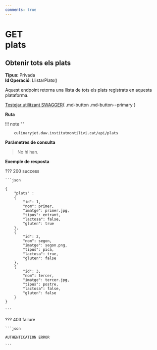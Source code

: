 ```yaml
---
comments: true
---
```


# <div class="inline-flex"><div class="badge get">GET</div>plats</div>

## Obtenir tots els plats

**Tipus**: Privada
<br>
**Id Operació**: LlistarPlats()

Aquest endpoint retorna una llista de tots els plats registrats en aquesta plataforma.

[Testejar utilitzant SWAGGER](../../playground.md){ .md-button .md-button--primary }

**Ruta**

!!! note ""

        culinaryjet.daw.institutmontilivi.cat/api/plats

**Paràmetres de consulta**

> No hi han.

**Exemple de resposta**

??? 200 success

    ```json

    {
        "plats" :
        {
            "id": 1,
            "nom": primer,
            "imatge": primer.jpg,
            "tipus": entrant,
            "lactosa": false,
            "gluten": true
        },
        {
            "id": 2,
            "nom": segon,
            "imatge": segon.png,
            "tipus": pica,
            "lactosa": true,
            "gluten": false
        },
        {
            "id": 3,
            "nom": tercer,
            "imatge": tercer.jpg,
            "tipus": postre,
            "lactosa": false,
            "gluten": false
        }
    }

    ```

??? 403 failure

    ```json

    AUTHENTICATION ERROR

    ```
